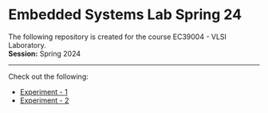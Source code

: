# Embedded Systems Lab Spring 24
The following repository is created for the course EC39004 - VLSI Laboratory. <br>
**Session:** Spring 2024
****
Check out the following:
- [Experiment - 1](/Experiment%20-%201/) <br>
- [Experiment - 2](/Experiment%20-%202/) <br>
